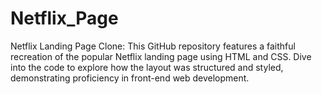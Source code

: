 # Netflix_Page
Netflix Landing Page Clone: This GitHub repository features a faithful recreation of the popular Netflix landing page using HTML and CSS. Dive into the code to explore how the layout was structured and styled, demonstrating proficiency in front-end web development.
